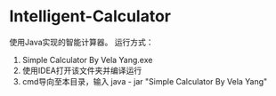 # Intelligent-Calculator
 使用Java实现的智能计算器。
 运行方式：
 1. Simple Calculator By Vela Yang.exe
 2. 使用IDEA打开该文件夹并编译运行
 3. cmd导向至本目录，输入 java - jar "Simple Calculator By Vela Yang"
 
